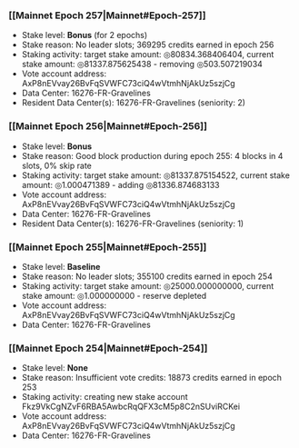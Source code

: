 ### [[Mainnet Epoch 257|Mainnet#Epoch-257]]
* Stake level: **Bonus** (for 2 epochs)
* Stake reason: No leader slots; 369295 credits earned in epoch 256
* Staking activity: target stake amount: ◎80834.368406404, current stake amount: ◎81337.875625438 - removing ◎503.507219034
* Vote account address: AxP8nEVvay26BvFqSVWFC73ciQ4wVtmhNjAkUz5szjCg
* Data Center: 16276-FR-Gravelines
* Resident Data Center(s): 16276-FR-Gravelines (seniority: 2)
### [[Mainnet Epoch 256|Mainnet#Epoch-256]]
* Stake level: **Bonus**
* Stake reason: Good block production during epoch 255: 4 blocks in 4 slots, 0% skip rate
* Staking activity: target stake amount: ◎81337.875154522, current stake amount: ◎1.000471389 - adding ◎81336.874683133
* Vote account address: AxP8nEVvay26BvFqSVWFC73ciQ4wVtmhNjAkUz5szjCg
* Data Center: 16276-FR-Gravelines
* Resident Data Center(s): 16276-FR-Gravelines (seniority: 1)
### [[Mainnet Epoch 255|Mainnet#Epoch-255]]
* Stake level: **Baseline**
* Stake reason: No leader slots; 355100 credits earned in epoch 254
* Staking activity: target stake amount: ◎25000.000000000, current stake amount: ◎1.000000000 - reserve depleted
* Vote account address: AxP8nEVvay26BvFqSVWFC73ciQ4wVtmhNjAkUz5szjCg
* Data Center: 16276-FR-Gravelines
### [[Mainnet Epoch 254|Mainnet#Epoch-254]]
* Stake level: **None**
* Stake reason: Insufficient vote credits: 18873 credits earned in epoch 253
* Staking activity: creating new stake account Fkz9VkCgNZvF6RBA5AwbcRqQFX3cM5p8C2nSUviRCKei
* Vote account address: AxP8nEVvay26BvFqSVWFC73ciQ4wVtmhNjAkUz5szjCg
* Data Center: 16276-FR-Gravelines